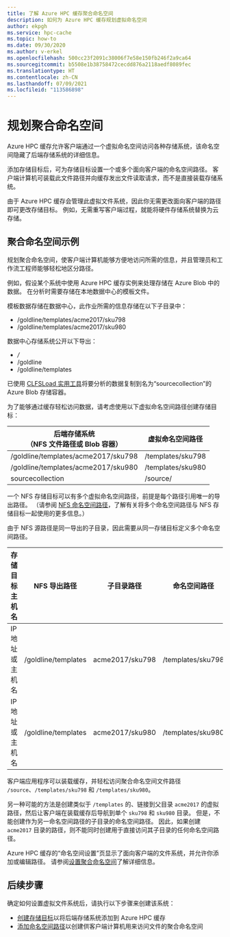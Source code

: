 ```yaml
---
title: 了解 Azure HPC 缓存聚合命名空间
description: 如何为 Azure HPC 缓存规划虚拟命名空间
author: ekpgh
ms.service: hpc-cache
ms.topic: how-to
ms.date: 09/30/2020
ms.author: v-erkel
ms.openlocfilehash: 500cc23f2091c38006f7e58e150fb246f2a9ca64
ms.sourcegitcommit: b5508e1b38758472cecdd876a2118aedf8089fec
ms.translationtype: HT
ms.contentlocale: zh-CN
ms.lasthandoff: 07/09/2021
ms.locfileid: "113586898"
---
```

# <a name="plan-the-aggregated-namespace"></a>规划聚合命名空间

Azure HPC 缓存允许客户端通过一个虚拟命名空间访问各种存储系统，该命名空间隐藏了后端存储系统的详细信息。

添加存储目标后，可为存储目标设置一个或多个面向客户端的命名空间路径。 客户端计算机可装载此文件路径并向缓存发出文件读取请求，而不是直接装载存储系统。

由于 Azure HPC 缓存会管理此虚拟文件系统，因此你无需更改面向客户端的路径即可更改存储目标。 例如，无需重写客户端过程，就能将硬件存储系统替换为云存储。

## <a name="aggregated-namespace-example"></a>聚合命名空间示例

规划聚合命名空间，使客户端计算机能够方便地访问所需的信息，并且管理员和工作流工程师能够轻松地区分路径。

例如，假设某个系统中使用 Azure HPC 缓存实例来处理存储在 Azure Blob 中的数据。 在分析时需要存储在本地数据中心的模板文件。

模板数据存储在数据中心，此作业所需的信息存储在以下子目录中：

* /goldline/templates/acme2017/sku798
* /goldline/templates/acme2017/sku980

数据中心存储系统公开以下导出：

* */*
* /goldline
* /goldline/templates

已使用 [CLFSLoad 实用工具](hpc-cache-ingest.md#pre-load-data-in-blob-storage-with-clfsload)将要分析的数据复制到名为“sourcecollection”的 Azure Blob 存储容器。

为了能够通过缓存轻松访问数据，请考虑使用以下虚拟命名空间路径创建存储目标：

| 后端存储系统 <br/> （NFS 文件路径或 Blob 容器） | 虚拟命名空间路径 |
|-----------------------------------------|------------------------|
| /goldline/templates/acme2017/sku798     | /templates/sku798      |
| /goldline/templates/acme2017/sku980     | /templates/sku980      |
| sourcecollection                        | /source/               |

一个 NFS 存储目标可以有多个虚拟命名空间路径，前提是每个路径引用唯一的导出路径。 （请参阅 [NFS 命名空间路径](add-namespace-paths.md#nfs-namespace-paths)，了解有关将多个命名空间路径与 NFS 存储目标一起使用的更多信息。）

由于 NFS 源路径是同一导出的子目录，因此需要从同一存储目标定义多个命名空间路径。

| 存储目标主机名  | NFS 导出路径     | 子目录路径 | 命名空间路径    |
|--------------------------|---------------------|-------------------|-------------------|
| IP 地址或主机名 | /goldline/templates | acme2017/sku798   | /templates/sku798 |
| IP 地址或主机名 | /goldline/templates | acme2017/sku980   | /templates/sku980 |

客户端应用程序可以装载缓存，并轻松访问聚合命名空间文件路径 ``/source``、``/templates/sku798`` 和 ``/templates/sku980``。

另一种可能的方法是创建类似于 `/templates` 的、链接到父目录 `acme2017` 的虚拟路径，然后让客户端在装载缓存后导航到单个 `sku798` 和 `sku980` 目录。 但是，不能创建作为另一命名空间路径的子目录的命名空间路径。 因此，如果创建 `acme2017` 目录的路径，则不能同时创建用于直接访问其子目录的任何命名空间路径。

Azure HPC 缓存的“命名空间设置”页显示了面向客户端的文件系统，并允许你添加或编辑路径。 请参阅[设置聚合命名空间](add-namespace-paths.md)了解详细信息。

## <a name="next-steps"></a>后续步骤

确定如何设置虚拟文件系统后，请执行以下步骤来创建该系统：

* [创建存储目标](hpc-cache-add-storage.md)以将后端存储系统添加到 Azure HPC 缓存
* [添加命名空间路径](add-namespace-paths.md)以创建供客户端计算机用来访问文件的聚合命名空间
